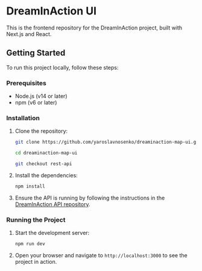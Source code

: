 # DreamInAction UI

This is the frontend repository for the DreamInAction project, built with Next.js and React.

## Getting Started

To run this project locally, follow these steps:

### Prerequisites

- Node.js (v14 or later)
- npm (v6 or later)

### Installation

1. Clone the repository:

   ```bash
   git clone https://github.com/yaroslavnosenko/dreaminaction-map-ui.git
   
   cd dreaminaction-map-ui

   git checkout rest-api
   ```

2. Install the dependencies:

   ```bash
   npm install
   ```

3. Ensure the API is running by following the instructions in the [DreamInAction API repository](https://github.com/yaroslavnosenko/dreaminaction-map-api).

### Running the Project

1. Start the development server:

   ```bash
   npm run dev
   ```

2. Open your browser and navigate to `http://localhost:3000` to see the project in action.

